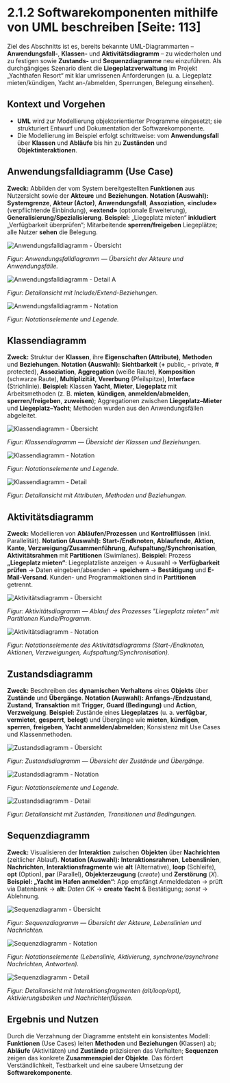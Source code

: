 # 2.1.2 Softwarekomponenten mithilfe von UML beschreiben [Seite: 113]

Ziel des Abschnitts ist es, bereits bekannte UML-Diagrammarten – **Anwendungsfall-**, **Klassen-** und **Aktivitätsdiagramm** – zu wiederholen und zu festigen sowie **Zustands-** und **Sequenzdiagramme** neu einzuführen. Als durchgängiges Szenario dient die **Liegeplatzverwaltung** im Projekt „Yachthafen Resort“ mit klar umrissenen Anforderungen (u. a. Liegeplatz mieten/kündigen, Yacht an-/abmelden, Sperrungen, Belegung einsehen). 

## Kontext und Vorgehen

* **UML** wird zur Modellierung objektorientierter Programme eingesetzt; sie strukturiert Entwurf und Dokumentation der Softwarekomponente.
* Die Modellierung im Beispiel erfolgt schrittweise: vom **Anwendungsfall** über **Klassen** und **Abläufe** bis hin zu **Zuständen** und **Objektinteraktionen**. 

## Anwendungsfalldiagramm (Use Case)

**Zweck:** Abbilden der vom System bereitgestellten **Funktionen** aus Nutzersicht sowie der **Akteure** und **Beziehungen**.
**Notation (Auswahl):** **Systemgrenze**, **Akteur (Actor)**, **Anwendungsfall**, **Assoziation**, **«include»** (verpflichtende Einbindung), **«extend»** (optionale Erweiterung), **Generalisierung/Spezialisierung**. 
**Beispiel:** „Liegeplatz mieten“ **inkludiert** „Verfügbarkeit überprüfen“; Mitarbeitende **sperren/freigeben** Liegeplätze; alle Nutzer **sehen** die Belegung. 

![Anwendungsfalldiagramm - Übersicht](/uml/Anwendungsfalldiagramm/Anwendungsfalldiagramm.png)

_Figur: Anwendungsfalldiagramm — Übersicht der Akteure und Anwendungsfälle._

![Anwendungsfalldiagramm - Detail A](/uml/Anwendungsfalldiagramm/Anwendungsfalldiagramms.png)

_Figur: Detailansicht mit Include/Extend-Beziehungen._

![Anwendungsfalldiagramm - Notation](/uml/Anwendungsfalldiagramm/Anwendungsfalldiagramms_1.png)

_Figur: Notationselemente und Legende._


## Klassendiagramm

**Zweck:** Struktur der **Klassen**, ihre **Eigenschaften (Attribute)**, **Methoden** und **Beziehungen**.
**Notation (Auswahl):** **Sichtbarkeit** (**+** public, **-** private, **#** protected), **Assoziation**, **Aggregation** (weiße Raute), **Komposition** (schwarze Raute), **Multiplizität**, **Vererbung** (Pfeilspitze), **Interface** (Strichlinie). 
**Beispiel:** Klassen **Yacht**, **Mieter**, **Liegeplatz** mit Arbeitsmethoden (z. B. **mieten**, **kündigen**, **anmelden/abmelden**, **sperren/freigeben**, **zuweisen**); Aggregationen zwischen **Liegeplatz–Mieter** und **Liegeplatz–Yacht**; Methoden wurden aus den Anwendungsfällen abgeleitet.

![Klassendiagramm - Übersicht](/uml/Klassendiagramm/Klassendiagramms.png)

_Figur: Klassendiagramm — Übersicht der Klassen und Beziehungen._


![Klassendiagramm - Notation](/uml/Klassendiagramm/Klassendiagramms_1.png)

_Figur: Notationselemente und Legende._

![Klassendiagramm - Detail](/uml/Klassendiagramm/Klassendiagramms_.png)

_Figur: Detailansicht mit Attributen, Methoden und Beziehungen._


## Aktivitätsdiagramm

**Zweck:** Modellieren von **Abläufen/Prozessen** und **Kontrollflüssen** (inkl. Parallelität).
**Notation (Auswahl):** **Start-/Endknoten**, **Ablaufende**, **Aktion**, **Kante**, **Verzweigung/Zusammenführung**, **Aufspaltung/Synchronisation**, **Aktivitätsrahmen** mit **Partitionen** (Swimlanes). 
**Beispiel:** Prozess **„Liegeplatz mieten“**: Liegeplatzliste anzeigen → Auswahl → **Verfügbarkeit prüfen** → Daten eingeben/absenden → **speichern** → **Bestätigung** und **E-Mail-Versand**. Kunden- und Programmaktionen sind in **Partitionen** getrennt. 

![Aktivitätsdiagramm - Übersicht](/uml/Aktivitätsdiagramm/Aktivitätsdiagramms.png)

_Figur: Aktivitätsdiagramm — Ablauf des Prozesses "Liegeplatz mieten" mit Partitionen Kunde/Programm._

![Aktivitätsdiagramm - Notation](/uml/Aktivitätsdiagramm/Aktivitätsdiagramms_.png)

_Figur: Notationselemente des Aktivitätsdiagramms (Start-/Endknoten, Aktionen, Verzweigungen, Aufspaltung/Synchronisation)._ 


## Zustandsdiagramm

**Zweck:** Beschreiben des **dynamischen Verhaltens** eines **Objekts** über **Zustände** und **Übergänge**.
**Notation (Auswahl):** **Anfangs-/Endzustand**, **Zustand**, **Transaktion** mit **Trigger**, **Guard (Bedingung)** und **Action**, **Verzweigung**. 
**Beispiel:** Zustände eines **Liegeplatzes** (u. a. **verfügbar**, **vermietet**, **gesperrt**, **belegt**) und Übergänge wie **mieten**, **kündigen**, **sperren**, **freigeben**, **Yacht anmelden/abmelden**; Konsistenz mit Use Cases und Klassenmethoden. 

![Zustandsdiagramm - Übersicht](/uml/Zustandsdiagramm/Zustandsdiagramms.png)  

_Figur: Zustandsdiagramm — Übersicht der Zustände und Übergänge._

![Zustandsdiagramm - Notation](/uml/Zustandsdiagramm/Zustandsdiagramms_1.png) 

_Figur: Notationselemente und Legende._

![Zustandsdiagramm - Detail](/uml/Zustandsdiagramm/Zustandsdiagramms_.png)  

_Figur: Detailansicht mit Zuständen, Transitionen und Bedingungen._


## Sequenzdiagramm

**Zweck:** Visualisieren der **Interaktion** zwischen **Objekten** über **Nachrichten** (zeitlicher Ablauf).
**Notation (Auswahl):** **Interaktionsrahmen**, **Lebenslinien**, **Nachrichten**, **Interaktionsfragmente** wie **alt** (Alternative), **loop** (Schleife), **opt** (Option), **par** (Parallel), **Objekterzeugung** (*create*) und **Zerstörung** (*X*).
**Beispiel:** **„Yacht im Hafen anmelden“**: App empfängt Anmeldedaten → prüft via Datenbank → **alt**: *Daten OK* → **create Yacht** & Bestätigung; *sonst* → Ablehnung. 


![Sequenzdiagramm - Übersicht](/uml/Sequenzdiagramm/image_1.png)  

_Figur: Sequenzdiagramm — Übersicht der Akteure, Lebenslinien und Nachrichten._

![Sequenzdiagramm - Notation](/uml/Sequenzdiagramm/image_2.png)  

_Figur: Notationselemente (Lebenslinie, Aktivierung, synchrone/asynchrone Nachrichten, Antworten)._

![Sequenzdiagramm - Detail](/uml/Sequenzdiagramm/image_3.png)  

_Figur: Detailansicht mit Interaktionsfragmenten (alt/loop/opt), Aktivierungsbalken und Nachrichtenflüssen._


## Ergebnis und Nutzen

Durch die Verzahnung der Diagramme entsteht ein konsistentes Modell: **Funktionen** (Use Cases) leiten **Methoden** und **Beziehungen** (Klassen) ab; **Abläufe** (Aktivitäten) und **Zustände** präzisieren das Verhalten; **Sequenzen** zeigen das konkrete **Zusammenspiel der Objekte**. Das fördert Verständlichkeit, Testbarkeit und eine saubere Umsetzung der **Softwarekomponente**. 











